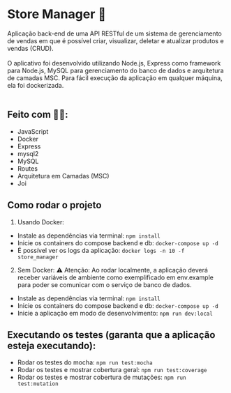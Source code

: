 # Store Manager 🏪
Aplicação back-end de uma API RESTful de um sistema de gerenciamento de vendas em que é possível criar, visualizar, deletar e atualizar produtos e vendas (CRUD).
<br><br>
O aplicativo foi desenvolvido utilizando Node.js, Express como framework para Node.js, MySQL para gerenciamento do banco de dados e arquitetura de camadas MSC. Para fácil execução da aplicação em qualquer máquina, ela foi dockerizada.
<br><br>

## Feito com 👨‍💻:
- JavaScript
- Docker
- Express
- mysql2
- MySQL
- Routes
- Arquitetura em Camadas (MSC)
- Joi

## Como rodar o projeto
1) Usando Docker:
-  Instale as dependências via terminal: `npm install`
-  Inicie os containers do compose backend e db: `docker-compose up -d`
-  É possível ver os logs da aplicação: `docker logs -n 10 -f store_manager`

2) Sem Docker: ⚠️ Atenção: Ao rodar localmente, a aplicação deverá receber variáveis de ambiente como exemplificado em env.example para poder se comunicar com o serviço de banco de dados.
-  Instale as dependências via terminal: `npm install`
-  Inicie os containers do compose backend e db: `docker-compose up -d`
-  Inicie a aplicação em modo de desenvolvimento: `npm run dev:local`

## Executando os testes (garanta que a aplicação esteja executando):
- Rodar os testes do mocha: `npm run test:mocha`
- Rodar os testes e mostrar cobertura geral: `npm run test:coverage`
- Rodar os testes e mostrar cobertura de mutações: `npm run test:mutation`
